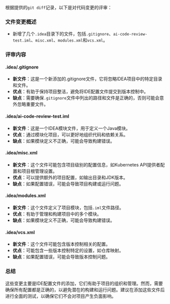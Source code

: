 根据提供的`git diff`记录，以下是对代码变更的评审：

### 文件变更概述
- 新增了几个`.idea`目录下的文件，包括`.gitignore`、`ai-code-review-test.iml`、`misc.xml`、`modules.xml`和`vcs.xml`。

### 评审内容

#### .idea/.gitignore
- **新文件**：这是一个新添加的.gitignore文件，它将忽略IDEA项目中的特定目录和文件。
- **优点**：有助于保持项目整洁，避免将IDE配置文件提交到版本控制中。
- **缺点**：需要确保`.gitignore`文件中列出的路径和文件是正确的，否则可能会意外忽略重要文件。

#### .idea/ai-code-review-test.iml
- **新文件**：这是一个IDEA模块文件，用于定义一个Java模块。
- **优点**：通过模块化项目，可以更好地组织代码和依赖关系。
- **缺点**：如果模块定义不正确，可能会导致构建错误。

#### .idea/misc.xml
- **新文件**：这个文件可能包含项目级别的配置信息，如Kubernetes API提供者配置和项目根管理设置。
- **优点**：可以提供额外的项目配置，如输出目录和JDK版本。
- **缺点**：如果配置错误，可能会导致项目构建或运行问题。

#### .idea/modules.xml
- **新文件**：这个文件定义了项目模块，包括`.iml`文件路径。
- **优点**：有助于管理和构建项目中的多个模块。
- **缺点**：如果模块定义不正确，可能会导致构建错误。

#### .idea/vcs.xml
- **新文件**：这个文件可能包含版本控制相关的配置。
- **优点**：可能包含一些版本控制特定的设置，如仓库映射。
- **缺点**：如果配置错误，可能会导致版本控制问题。

### 总结
这些变更主要是IDE配置文件的添加，它们有助于项目的组织和管理。然而，需要确保所有配置都是正确的，以避免潜在的构建和运行问题。建议在添加这些文件后进行全面的测试，以确保它们不会对项目产生负面影响。